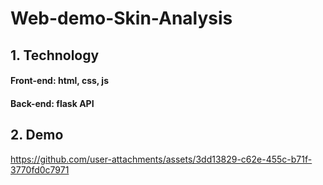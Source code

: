 # Web-demo-Skin-Analysis

## 1. Technology  
#### Front-end: html, css, js  
#### Back-end: flask API  
## 2. Demo

https://github.com/user-attachments/assets/3dd13829-c62e-455c-b71f-3770fd0c7971


